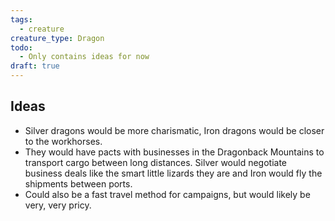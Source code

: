 ```yaml
---
tags:
  - creature
creature_type: Dragon
todo:
  - Only contains ideas for now
draft: true
---
```

## Ideas
- Silver dragons would be more charismatic, Iron dragons would be closer to the workhorses.
- They would have pacts with businesses in the Dragonback Mountains to transport cargo between long distances. Silver would negotiate business deals like the smart little lizards they are and Iron would fly the shipments between ports.
- Could also be a fast travel method for campaigns, but would likely be very, very pricy.
